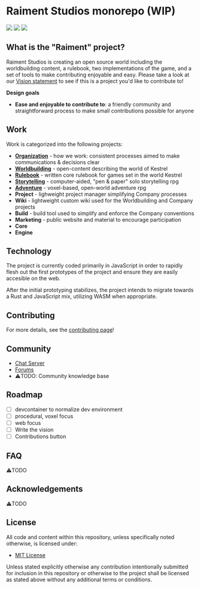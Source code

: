 # Raiment Studios monorepo (WIP)

![](https://img.shields.io/badge/license-MIT-039) 
[![](https://img.shields.io/badge/chat-zulip-518)](https://raiment-studios.zulipchat.com/)
![](https://img.shields.io/badge/feedback-welcome!-1a1)


## What is the "Raiment" project?

Raiment Studios is creating an open source world including the worldbuilding content, a rulebook, two implementations of the game, and a set of tools to make contributing enjoyable and easy.  Please take a look at our [Vision statement](source/projects/organization/vision.md) to see if this is a project you'd like to contribute to!

**Design goals**

* **Ease and enjoyable to contribute to**: a friendly community and straightforward process to make small contributions possible for anyone

## Work

Work is categorized into the following projects:

* [**Organization**](source/projects/organization) - how we work: consistent processes aimed to make communications & decisions clear
* [**Worldbuilding**](source/project/worldbuilding) - open-content describing the world of Kestrel
* [**Rulebook**](source/project/rulebook) - written core rulebook for games set in the world Kestrel
* [**Storytelling**](source/project/storytelling) - computer-aided, "pen & paper" solo storytelling rpg
* [**Adventure**](source/project/adventure) - voxel-based, open-world adventure rpg
* **Project** - lighweight project manager simplifying Company processes
* **Wiki** - lightweight custom wiki used for the Worldbuilding and Company projects
* **Build** - build tool used to simplify and enforce the Company conventions
* **Marketing** - public website and material to encourage participation
* **Core**
* **Engine**

## Technology

The project is currently coded primarily in JavaScript in order to rapidly flesh out the first prototypes of the project and ensure they are easily accesible on the web.

After the initial prototyping stabilizes, the project intends to migrate towards a Rust and JavaScript mix, utilizing WASM when appropriate.

## Contributing

For more details, see the [contributing page](source/projects/organization/contributing.md)!

## Community

* [Chat Server](https://raiment-studios.zulipchat.com/)
* [Forums](https://github.com/raiment-studios/monorepo/discussions)
* ⚠️TODO: Community knowledge base

## Roadmap

* [ ] devcontainer to normalize dev environment
* [ ] procedural, voxel focus
* [ ] web focus
* [ ] Write the vision
* [ ] Contributions button

## FAQ

⚠️TODO

## Acknowledgements

⚠️TODO 

## License

All code and content within this repository, unless specifically noted otherwise, is licensed under:

* [MIT License](./LICENSE)

Unless stated explicitly otherwise any contribution intentionally submitted for inclusion in this repository or otherwise to the project shall be licensed as stated above without any additional terms or conditions.


